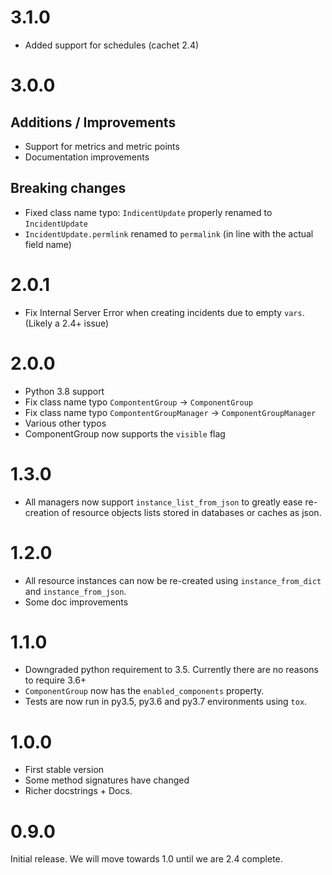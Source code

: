 
# 3.1.0

* Added support for schedules (cachet 2.4)

# 3.0.0

## Additions / Improvements

* Support for metrics and metric points
* Documentation improvements

## Breaking changes

* Fixed class name typo: `IndicentUpdate` properly renamed to `IncidentUpdate`
* `IncidentUpdate.permlink` renamed to `permalink` (in line with the actual field name)

# 2.0.1

* Fix Internal Server Error when creating incidents due to
  empty `vars`. (Likely a 2.4+ issue)

# 2.0.0

* Python 3.8 support
* Fix class name typo `CompontentGroup` -> `ComponentGroup`
* Fix class name typo `CompontentGroupManager` -> `ComponentGroupManager`
* Various other typos
* ComponentGroup now supports the `visible` flag

# 1.3.0

* All managers now support `instance_list_from_json`
  to greatly ease re-creation of resource objects lists
  stored in databases or caches as json.

# 1.2.0

* All resource instances can now be re-created using `instance_from_dict` and `instance_from_json`.
* Some doc improvements

# 1.1.0

* Downgraded python requirement to 3.5. Currently there are no reasons to require 3.6+
* `ComponentGroup` now has the `enabled_components` property.
* Tests are now run in py3.5, py3.6 and py3.7 environments using `tox`.

# 1.0.0

* First stable version
* Some method signatures have changed
* Richer docstrings + Docs.

# 0.9.0

Initial release. We will move towards 1.0 until we are 2.4 complete.
